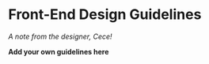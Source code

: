# Front-End Design Guidelines

*A note from the designer, Cece!*

**Add your own guidelines here**

<!--

System Guidelines

Use this file to provide the AI with rules and guidelines you want it to follow.

This template outlines a few examples of things you can add. You can add your own sections and format it to suit your needs

TIP: More context isn't always better. It can confuse the LLM. Try and add the most important rules you need

# General guidelines

Any general rules you want the AI to follow.

For example:

* Only use absolute positioning when necessary. Opt for responsive and well structured layouts that use flexbox and grid by default

* Refactor code as you go to keep code clean

* Keep file sizes small and put helper functions and components in their own files.

--------------

# Design system guidelines

Rules for how the AI should make generations look like your company's design system

Additionally, if you select a design system to use in the prompt box, you can reference

your design system's components, tokens, variables and components.

For example:

* Use a base font-size of 14px

* Date formats should always be in the format "Jun 10"

* The bottom toolbar should only ever have a maximum of 4 items

* Never use the floating action button with the bottom toolbar

* Chips should always come in sets of 3 or more

* Don't use a dropdown if there are 2 or fewer options

You can also create sub sections and add more specific details

For example:

## Button

The Button component is a fundamental interactive element in our design system, designed to trigger actions or navigate

users through the application. It provides visual feedback and clear affordances to enhance user experience.

### Usage

Buttons should be used for important actions that users need to take, such as form submissions, confirming choices,

or initiating processes. They communicate interactivity and should have clear, action-oriented labels.

### Variants

* Primary Button

  * Purpose : Used for the main action in a section or page

  * Visual Style : Bold, filled with the primary brand color

  * Usage : One primary button per section to guide users toward the most important action

* Secondary Button

  * Purpose : Used for alternative or supporting actions

  * Visual Style : Outlined with the primary color, transparent background

  * Usage : Can appear alongside a primary button for less important actions

* Tertiary Button

  * Purpose : Used for the least important actions

  * Visual Style : Text-only with no border, using primary color

  * Usage : For actions that should be available but not emphasized

-->